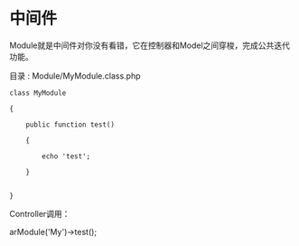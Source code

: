 # 中间件

Module就是中间件对你没有看错，它在控制器和Model之间穿梭，完成公共迭代功能。


目录 : Module/MyModule.class.php

```
class MyModule

{

    public function test()

    {

        echo 'test';

    }


}

```

Controller调用：

arModule('My')->test();